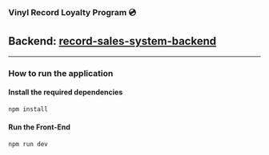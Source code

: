 ### Vinyl Record Loyalty Program 💿

## Backend:  [record-sales-system-backend]([https://cursoemvideo.com/logo.png](https://github.com/joaopcouto/record-sales-system-backend.git))

--- 

### How to run the application

#### Install the required dependencies
```bash
npm install
``` 
#### Run the Front-End
```bash
npm run dev
```




